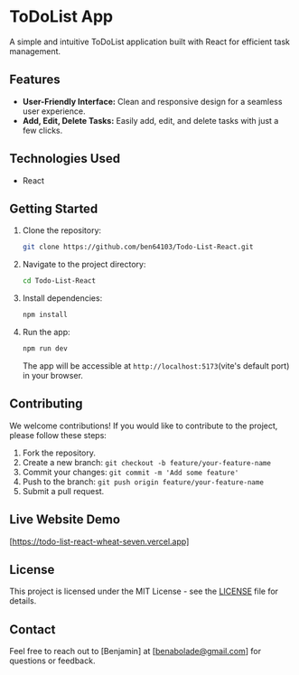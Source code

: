
# ToDoList App

A simple and intuitive ToDoList application built with React for efficient task management.

## Features

- **User-Friendly Interface:** Clean and responsive design for a seamless user experience.
- **Add, Edit, Delete Tasks:** Easily add, edit, and delete tasks with just a few clicks.
<!-- - **Task Prioritization:** Set priorities for tasks to stay organized.
- **Due Dates:** Assign due dates to tasks to track deadlines.
- **Drag-and-Drop:** Intuitive drag-and-drop functionality for easy task reordering. -->

## Technologies Used

- React
<!-- - [Additional libraries/frameworks used, if any] -->

## Getting Started

1. Clone the repository:

   ```bash
   git clone https://github.com/ben64103/Todo-List-React.git
   ```

2. Navigate to the project directory:

   ```bash
   cd Todo-List-React
   ```

3. Install dependencies:

   ```bash
   npm install
   ```

4. Run the app:

   ```bash
   npm run dev
   ```

   The app will be accessible at `http://localhost:5173`(vite's default port) in your browser.

## Contributing

We welcome contributions! If you would like to contribute to the project, please follow these steps:

1. Fork the repository.
2. Create a new branch: `git checkout -b feature/your-feature-name`
3. Commit your changes: `git commit -m 'Add some feature'`
4. Push to the branch: `git push origin feature/your-feature-name`
5. Submit a pull request.

## Live Website Demo

[https://todo-list-react-wheat-seven.vercel.app]

## License

This project is licensed under the MIT License - see the [LICENSE](https://github.com/ben64103/Todo-List-React/blob/master/LICENSE) file for details.

## Contact

Feel free to reach out to [Benjamin] at [benabolade@gmail.com] for questions or feedback.
